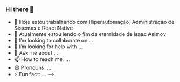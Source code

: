 ### Hi there 👋


- 🔭 Hoje estou trabalhando com Hiperautomação, Administração de Sistemas e React Native
- 🌱 Atualmente estou lendo o fim da eternidade de isaac Asimov
- 👯 I’m looking to collaborate on ...
- 🤔 I’m looking for help with ...
- 💬 Ask me about ...
- 📫 How to reach me: ...
- 😄 Pronouns: ...
- ⚡ Fun fact: ...
-->
